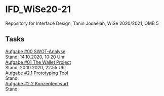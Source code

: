 # IFD_WiSe20-21
 Repository for Interface Design, Tanin Jodaeian, WiSe 2020/2021, OMB 5

## Tasks
<a href="https://github.com/taninjodaeian/IFD_WiSe20-21/tree/main/Aufgabe%200">Aufgabe #00 SWOT-Analyse</a>
<br>Stand: 14.10.2020, 10:20 Uhr
<br>
<a href="https://github.com/taninjodaeian/IFD_WiSe20-21/tree/main/Aufgabe%201">Aufgabe #01 The Wallet Project</a>
<br>Stand: 20.10.2020, 22:55 Uhr
<br>
<a href="https://github.com/taninjodaeian/IFD_WiSe20-21/blob/main/Aufgabe%202.1/Prototyping%20Tool.pdf">Aufgabe #2.1 Prototyping Tool</a>
<br>Stand:
<br>
<a href="">Aufgabe #2.2 Konzeptentwurf</a>
<br>Stand:
